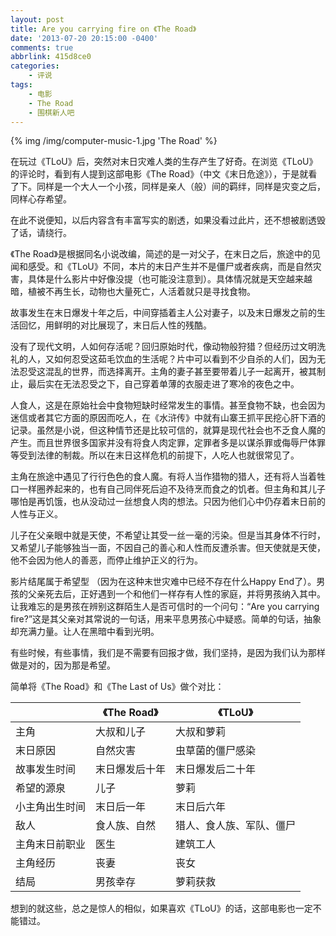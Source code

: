```yaml
---
layout: post
title: Are you carrying fire on 《The Road》
date: '2013-07-20 20:15:00 -0400'
comments: true
abbrlink: 415d8ce0
categories:
	- 评说
tags:
	- 电影
	- The Road
	- 围棋新人吧
---
```


{% img /img/computer-music-1.jpg 'The Road' %}

在玩过《TLoU》后，突然对末日灾难人类的生存产生了好奇。在浏览《TLoU》的评论时，看到有人提到这部电影《The Road》（中文《末日危途》），于是就看了下。同样是一个大人一个小孩，同样是亲人（般）间的羁绊，同样是灾变之后，同样心存希望。

在此不说便知，以后内容含有丰富写实的剧透，如果没看过此片，还不想被剧透毁了话，请绕行。

《The Road》是根据同名小说改编，简述的是一对父子，在末日之后，旅途中的见闻和感受。和《TLoU》不同，本片的末日产生并不是僵尸或者疾病，而是自然灾害，具体是什么影片中好像没提（也可能没注意到）。具体情况就是天空越来越暗，植被不再生长，动物也大量死亡，人活着就只是寻找食物。

故事发生在末日爆发十年之后，中间穿插着主人公对妻子，以及末日爆发之前的生活回忆，用鲜明的对比展现了，末日后人性的残酷。

没有了现代文明，人如何存活呢？回归原始时代，像动物般狩猎？但经历过文明洗礼的人，又如何忍受这茹毛饮血的生活呢？片中可以看到不少自杀的人们，因为无法忍受这混乱的世界，而选择离开。主角的妻子甚至要带着儿子一起离开，被其制止，最后实在无法忍受之下，自己穿着单薄的衣服走进了寒冷的夜色之中。

人食人，这是在原始社会中食物短缺时经常发生的事情。甚至食物不缺，也会因为迷信或者其它方面的原因而吃人，在《水浒传》中就有山寨王抓平民挖心肝下酒的记录。虽然是小说，但这种情节还是比较可信的，就算是现代社会也不乏食人魔的产生。而且世界很多国家并没有将食人肉定罪，定罪者多是以谋杀罪或侮辱尸体罪等受到法律的制裁。所以在末日这样危机的前提下，人吃人也就很常见了。

主角在旅途中遇见了行行色色的食人魔。有将人当作猎物的猎人，还有将人当着牲口一样圈养起来的，也有自己同伴死后迫不及待烹而食之的饥者。但主角和其儿子哪怕是再饥饿，也从没动过一丝想食人肉的想法。只因为他们心中仍存着末日前的人性与正义。

儿子在父亲眼中就是天使，不希望让其受一丝一毫的污染。但是当其身体不行时，又希望儿子能够独当一面，不因自己的善心和人性而反遭杀害。但天使就是天使，他不会因为他人的善恶，而停止维护正义的行为。

影片结尾属于希望型 （因为在这种末世灾难中已经不存在什么Happy End了）。男孩的父亲死去后，正好遇到一个和他们一样存有人性的家庭，并将男孩纳入其中。让我难忘的是男孩在辨别这群陌生人是否可信时的一个问句：“Are you carrying fire?”这是其父亲对其常说的一句话，用来平息男孩心中疑惑。简单的句话，抽象却充满力量。让人在黑暗中看到光明。

有些时候，有些事情，我们是不需要有回报才做，我们坚持，是因为我们认为那样做是对的，因为那是希望。

简单将《The Road》和《The Last of Us》做个对比：

|                  |《The Road》                |《TLoU》                 |
| ---------------- | -------------------------- | ----------------------- |
| 主角             | 大叔和儿子                 | 大叔和萝莉              |
| 末日原因         | 自然灾害                   | 虫草菌的僵尸感染        |
| 故事发生时间     | 末日爆发后十年             | 末日爆发后二十年        |
| 希望的源泉       | 儿子                       | 萝莉                    |
| 小主角出生时间   | 末日后一年                 | 末日后六年              |
| 敌人             | 食人族、自然               | 猎人、食人族、军队、僵尸|
| 主角末日前职业   | 医生                       | 建筑工人                |
| 主角经历         | 丧妻                       | 丧女                    |
| 结局             | 男孩幸存                   | 萝莉获救                |

想到的就这些，总之是惊人的相似，如果喜欢《TLoU》的话，这部电影也一定不能错过。
